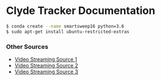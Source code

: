# Clyde Tracker Documentation

```bash
$ conda create --name smartsweep16 python=3.6
$ sudo apt-get install ubuntu-restricted-extras
```

### Other Sources
* [Video Streaming Source 1](https://blog.miguelgrinberg.com/post/video-streaming-with-flask)
* [Video Streaming Source 2](https://medium.com/mjrobot-org/video-streaming-web-server-5315fd48899c)
* [Video Streaming Source 3](https://stackoverflow.com/questions/49939859/flask-video-stream-using-opencv-images)